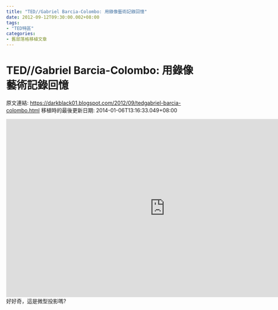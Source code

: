 ```yaml
---
title: "TED//Gabriel Barcia-Colombo: 用錄像藝術記錄回憶"
date: 2012-09-12T09:30:00.002+08:00
tags: 
- "TED特區"
categories:
- 舊部落格移植文章
---
```


# TED//Gabriel Barcia-Colombo: 用錄像藝術記錄回憶

原文連結: https://darkblack01.blogspot.com/2012/09/tedgabriel-barcia-colombo.html
移植時的最後更新日期: 2014-01-06T13:16:33.049+08:00

<iframe src="http://embed.ted.com/talks/lang/zh-tw/gabriel_barcia_colombo_capturing_memories_in_video_art.html" width="853" height="480" frameborder="0" scrolling="no" webkitAllowFullScreen mozallowfullscreen allowFullScreen></iframe><br />好好奇，這是微型投影嗎?<br />
